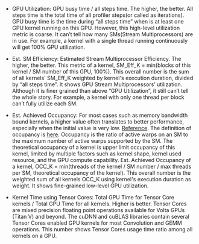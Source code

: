 * GPU Utilization: GPU busy time / all steps time. The higher, the better. All steps time is the total time of all profiler steps(or called as iterations).
                   GPU busy time is the time during “all steps time” when is at least one GPU kernel running on this GPU.
                   However, this high-level utilization metric is coarse. It can’t tell how many SMs(Stream Multiprocessors) are in use.
                   For example, a kernel with a single thread running continuously will get 100% GPU utilization.

* Est. SM Efficiency: Estimated Stream Multiprocessor Efficiency. The higher, the better. This metric of a kernel, SM_Eff_K = min(blocks of this kernel / SM number of this GPU, 100%).
                      This overall number is the sum of all kernels' SM_Eff_K weighted by kernel's execution duration, divided by “all steps time”.
                      It shows GPU Stream Multiprocessors’ utilization.
                      Although it is finer grained than above “GPU Utilization”, it still can’t tell the whole story.
                      For example, a kernel with only one thread per block can’t fully utilize each SM.

* Est. Achieved Occupancy: For most cases such as memory bandwidth bound kernels, a higher value often translates to better performance, especially when the initial value is very low. [Reference](http://developer.download.nvidia.com/GTC/PDF/GTC2012/PresentationPDF/S0514-GTC2012-GPU-Performance-Analysis.pdf). The definition of occupancy is [here](https://docs.nvidia.com/gameworks/content/developertools/desktop/analysis/report/cudaexperiments/kernellevel/achievedoccupancy.htm).
                           Occupancy is the ratio of active warps on an SM to the maximum number of
                           active warps supported by the SM. The theoretical occupancy of a kernel is upper limit occupancy of this kernel, limited by multiple
                           factors such as kernel shape, kernel used resource, and the GPU compute capability.
                           Est. Achieved Occupancy of a kernel, OCC_K = min(threads of the kernel / SM number / max threads per SM, theoretical occupancy of the kernel).
                           This overall number is the weighted sum of all kernels OCC_K using kernel's execution duration as weight. It shows fine-grained low-level GPU utilization.

 * Kernel Time using Tensor Cores: Total GPU Time for Tensor Core kernels / Total GPU Time for all kernels. Higher is better.
                                   Tensor Cores are mixed precision floating point operations available for Volta GPUs (Titan V) and beyond.
                                   The cuDNN and cuBLAS libraries contain several Tensor Cores enabled GPU kernels for most Convolution and GEMM operations.
                                   This number shows Tensor Cores usage time ratio among all kernels on a GPU.
